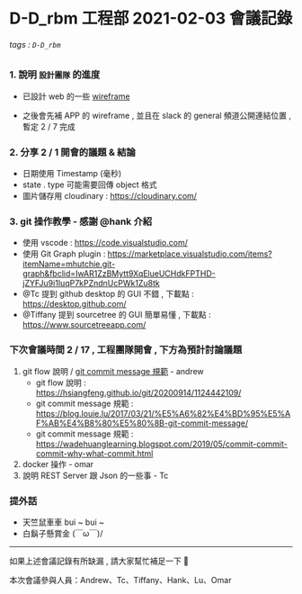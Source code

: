 # D-D_rbm 工程部 2021-02-03 會議記錄

###### tags : `D-D_rbm` 

### 1. 說明 `設計團隊` 的進度

- 已設計 web 的一些 [wireframe](https://www.figma.com/file/IbjW4woFRr8vxI6bU17Rp6/Side-project?node-id=267%3A0)

- 之後會先補 APP 的 wireframe , 並且在 slack 的 general 頻道公開連結位置 , 暫定 2 / 7 完成

### 2. 分享 2 / 1 開會的議題 & 結論 

- 日期使用 Timestamp (毫秒)
- state . type 可能需要回傳 object 格式
- 圖片儲存用 cloudinary : https://cloudinary.com/

### 3. git 操作教學 - 感謝 @hank 介紹

- 使用 vscode : https://code.visualstudio.com/
- 使用 Git Graph plugin : https://marketplace.visualstudio.com/items?itemName=mhutchie.git-graph&fbclid=IwAR1ZzBMytt9XqElueUCHdkFPTHD-jZYFJu9i1IuqP7kPZndnUcPWk1Zu8tk
- @Tc 提到 github desktop 的 GUI 不錯 , 下載點 : https://desktop.github.com/
- @Tiffany 提到 sourcetree 的 GUI 簡單易懂 , 下載點 : https://www.sourcetreeapp.com/

### 下次會議時間 2 / 17 , 工程團隊開會 , 下方為預計討論議題

1. git flow 說明 / [git commit message 規範](https://blog.louie.lu/2017/03/21/%E5%A6%82%E4%BD%95%E5%AF%AB%E4%B8%80%E5%80%8B-git-commit-message/) - andrew
    - git flow 說明 : https://hsiangfeng.github.io/git/20200914/1124442109/
    - git commit message 規範 : https://blog.louie.lu/2017/03/21/%E5%A6%82%E4%BD%95%E5%AF%AB%E4%B8%80%E5%80%8B-git-commit-message/
    - git commit message 規範 : https://wadehuanglearning.blogspot.com/2019/05/commit-commit-commit-why-what-commit.html
2. docker 操作 - omar
3. 說明 REST Server 跟 Json 的一些事 - Tc

### 提外話

- 天竺鼠車車 bui ~ bui ~
- 白鬍子懸賞金 (￣ω￣)/ 

---

如果上述會議記錄有所缺漏 , 請大家幫忙補足一下 🎩 

本次會議參與人員：Andrew、Tc、Tiffany、Hank、Lu、Omar
